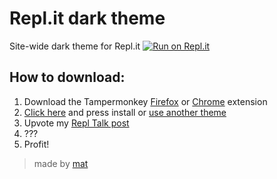 # Repl.it dark theme
Site-wide dark theme for Repl.it [![Run on Repl.it](https://repl.it/badge/github/mat-1/Repl.it-dark-theme)](https://repl.it/github/mat-1/Repl.it-dark-theme)

## How to download:
1. Download the Tampermonkey [Firefox](https://addons.mozilla.org/en-US/firefox/addon/tampermonkey/) or [Chrome](https://chrome.google.com/webstore/detail/tampermonkey/dhdgffkkebhmkfjojejmpbldmpobfkfo) extension
2. [Click here](https://darktheme.matdoes.dev/theme.user.js) and press install or [use another theme](https://darktheme.matdoes.dev/themes)
3. Upvote my [Repl Talk post](https://repl.it/talk/Dark/Theme/14281)
4. ???
4. Profit!

> made by [mat](https://www.matdoes.dev)
